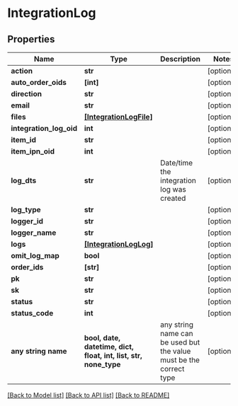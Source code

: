 # IntegrationLog


## Properties
Name | Type | Description | Notes
------------ | ------------- | ------------- | -------------
**action** | **str** |  | [optional] 
**auto_order_oids** | **[int]** |  | [optional] 
**direction** | **str** |  | [optional] 
**email** | **str** |  | [optional] 
**files** | [**[IntegrationLogFile]**](IntegrationLogFile.md) |  | [optional] 
**integration_log_oid** | **int** |  | [optional] 
**item_id** | **str** |  | [optional] 
**item_ipn_oid** | **int** |  | [optional] 
**log_dts** | **str** | Date/time the integration log was created | [optional] 
**log_type** | **str** |  | [optional] 
**logger_id** | **str** |  | [optional] 
**logger_name** | **str** |  | [optional] 
**logs** | [**[IntegrationLogLog]**](IntegrationLogLog.md) |  | [optional] 
**omit_log_map** | **bool** |  | [optional] 
**order_ids** | **[str]** |  | [optional] 
**pk** | **str** |  | [optional] 
**sk** | **str** |  | [optional] 
**status** | **str** |  | [optional] 
**status_code** | **int** |  | [optional] 
**any string name** | **bool, date, datetime, dict, float, int, list, str, none_type** | any string name can be used but the value must be the correct type | [optional]

[[Back to Model list]](../README.md#documentation-for-models) [[Back to API list]](../README.md#documentation-for-api-endpoints) [[Back to README]](../README.md)


